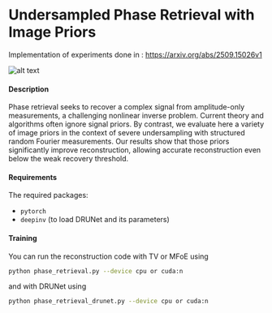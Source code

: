 # Undersampled Phase Retrieval with Image Priors
Implementation of experiments done in : https://arxiv.org/abs/2509.15026v1

![alt text](https://github.com/StanislasDucotterd/undersampled-phase-retrieval/blob/main/phase_retrieval_results.png?raw=true)

#### Description
Phase retrieval seeks to recover a complex signal from amplitude-only measurements, a challenging nonlinear inverse problem. Current theory and algorithms often ignore signal priors. By contrast, we evaluate here a variety of image priors in the context of severe undersampling with structured random Fourier measurements. Our results show that those priors significantly improve reconstruction, allowing accurate reconstruction even below the weak recovery threshold.

#### Requirements
The required packages:
- `pytorch`
- `deepinv` (to load DRUNet and its parameters)

#### Training

You can run the reconstruction code with TV or MFoE using

```bash
python phase_retrieval.py --device cpu or cuda:n
```

and with DRUNet using

```bash
python phase_retrieval_drunet.py --device cpu or cuda:n
```